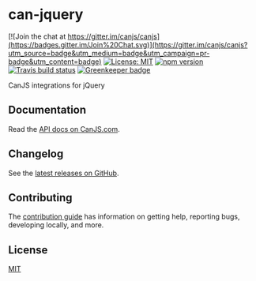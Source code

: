 # can-jquery

[![Join the chat at https://gitter.im/canjs/canjs](https://badges.gitter.im/Join%20Chat.svg)](https://gitter.im/canjs/canjs?utm_source=badge&utm_medium=badge&utm_campaign=pr-badge&utm_content=badge)
[![License: MIT](https://img.shields.io/badge/License-MIT-blue.svg)](https://github.com/canjs/can-jquery/blob/master/LICENSE.md)
[![npm version](https://badge.fury.io/js/can-jquery.svg)](https://www.npmjs.com/package/can-jquery)
[![Travis build status](https://travis-ci.org/canjs/can-jquery.svg?branch=master)](https://travis-ci.org/canjs/can-jquery)
[![Greenkeeper badge](https://badges.greenkeeper.io/canjs/can-jquery.svg)](https://greenkeeper.io/)

CanJS integrations for jQuery

## Documentation

Read the [API docs on CanJS.com](https://canjs.com/doc/can-jquery.html).

## Changelog

See the [latest releases on GitHub](https://github.com/canjs/can-jquery/releases).

## Contributing

The [contribution guide](https://github.com/canjs/can-jquery/blob/master/CONTRIBUTING.md) has information on getting help, reporting bugs, developing locally, and more.

## License

[MIT](https://github.com/canjs/can-jquery/blob/master/LICENSE.md)

